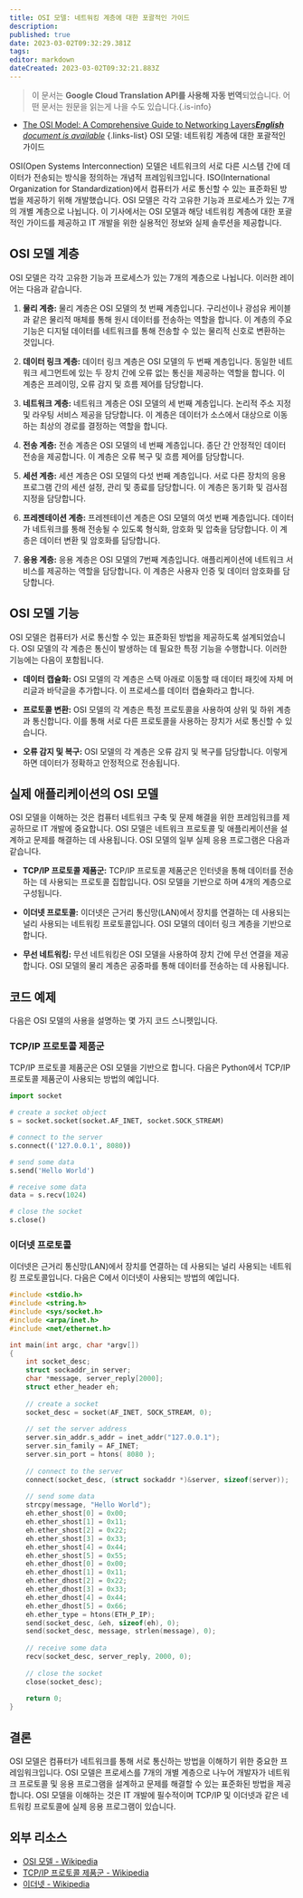 ```yaml
---
title: OSI 모델: 네트워킹 계층에 대한 포괄적인 가이드
description: 
published: true
date: 2023-03-02T09:32:29.381Z
tags: 
editor: markdown
dateCreated: 2023-03-02T09:32:21.883Z
---
```


> 이 문서는 **Google Cloud Translation API를 사용해 자동 번역**되었습니다.
어떤 문서는 원문을 읽는게 나을 수도 있습니다.{.is-info}



- [The OSI Model: A Comprehensive Guide to Networking Layers***English** document is available*](/en/Knowledge-base/Network/the-osi-model-a-comprehensive-guide-to-networking-layers)
{.links-list}
OSI 모델: 네트워킹 계층에 대한 포괄적인 가이드

OSI(Open Systems Interconnection) 모델은 네트워크의 서로 다른 시스템 간에 데이터가 전송되는 방식을 정의하는 개념적 프레임워크입니다. ISO(International Organization for Standardization)에서 컴퓨터가 서로 통신할 수 있는 표준화된 방법을 제공하기 위해 개발했습니다. OSI 모델은 각각 고유한 기능과 프로세스가 있는 7개의 개별 계층으로 나뉩니다. 이 기사에서는 OSI 모델과 해당 네트워킹 계층에 대한 포괄적인 가이드를 제공하고 IT 개발을 위한 실용적인 정보와 실제 솔루션을 제공합니다.

## OSI 모델 계층

OSI 모델은 각각 고유한 기능과 프로세스가 있는 7개의 계층으로 나뉩니다. 이러한 레이어는 다음과 같습니다.

1. **물리 계층:** 물리 계층은 OSI 모델의 첫 번째 계층입니다. 구리선이나 광섬유 케이블과 같은 물리적 매체를 통해 원시 데이터를 전송하는 역할을 합니다. 이 계층의 주요 기능은 디지털 데이터를 네트워크를 통해 전송할 수 있는 물리적 신호로 변환하는 것입니다.

2. **데이터 링크 계층:** 데이터 링크 계층은 OSI 모델의 두 번째 계층입니다. 동일한 네트워크 세그먼트에 있는 두 장치 간에 오류 없는 통신을 제공하는 역할을 합니다. 이 계층은 프레이밍, 오류 감지 및 흐름 제어를 담당합니다.

3. **네트워크 계층:** 네트워크 계층은 OSI 모델의 세 번째 계층입니다. 논리적 주소 지정 및 라우팅 서비스 제공을 담당합니다. 이 계층은 데이터가 소스에서 대상으로 이동하는 최상의 경로를 결정하는 역할을 합니다.

4. **전송 계층:** 전송 계층은 OSI 모델의 네 번째 계층입니다. 종단 간 안정적인 데이터 전송을 제공합니다. 이 계층은 오류 복구 및 흐름 제어를 담당합니다.

5. **세션 계층:** 세션 계층은 OSI 모델의 다섯 번째 계층입니다. 서로 다른 장치의 응용 프로그램 간의 세션 설정, 관리 및 종료를 담당합니다. 이 계층은 동기화 및 검사점 지정을 담당합니다.

6. **프레젠테이션 계층:** 프레젠테이션 계층은 OSI 모델의 여섯 번째 계층입니다. 데이터가 네트워크를 통해 전송될 수 있도록 형식화, 암호화 및 압축을 담당합니다. 이 계층은 데이터 변환 및 암호화를 담당합니다.

7. **응용 계층:** 응용 계층은 OSI 모델의 7번째 계층입니다. 애플리케이션에 네트워크 서비스를 제공하는 역할을 담당합니다. 이 계층은 사용자 인증 및 데이터 암호화를 담당합니다.

## OSI 모델 기능

OSI 모델은 컴퓨터가 서로 통신할 수 있는 표준화된 방법을 제공하도록 설계되었습니다. OSI 모델의 각 계층은 통신이 발생하는 데 필요한 특정 기능을 수행합니다. 이러한 기능에는 다음이 포함됩니다.

- **데이터 캡슐화:** OSI 모델의 각 계층은 스택 아래로 이동할 때 데이터 패킷에 자체 머리글과 바닥글을 추가합니다. 이 프로세스를 데이터 캡슐화라고 합니다.

- **프로토콜 변환:** OSI 모델의 각 계층은 특정 프로토콜을 사용하여 상위 및 하위 계층과 통신합니다. 이를 통해 서로 다른 프로토콜을 사용하는 장치가 서로 통신할 수 있습니다.

- **오류 감지 및 복구:** OSI 모델의 각 계층은 오류 감지 및 복구를 담당합니다. 이렇게 하면 데이터가 정확하고 안정적으로 전송됩니다.

## 실제 애플리케이션의 OSI 모델

OSI 모델을 이해하는 것은 컴퓨터 네트워크 구축 및 문제 해결을 위한 프레임워크를 제공하므로 IT 개발에 중요합니다. OSI 모델은 네트워크 프로토콜 및 애플리케이션을 설계하고 문제를 해결하는 데 사용됩니다. OSI 모델의 일부 실제 응용 프로그램은 다음과 같습니다.

- **TCP/IP 프로토콜 제품군:** TCP/IP 프로토콜 제품군은 인터넷을 통해 데이터를 전송하는 데 사용되는 프로토콜 집합입니다. OSI 모델을 기반으로 하며 4개의 계층으로 구성됩니다.

- **이더넷 프로토콜:** 이더넷은 근거리 통신망(LAN)에서 장치를 연결하는 데 사용되는 널리 사용되는 네트워킹 프로토콜입니다. OSI 모델의 데이터 링크 계층을 기반으로 합니다.

- **무선 네트워킹:** 무선 네트워킹은 OSI 모델을 사용하여 장치 간에 무선 연결을 제공합니다. OSI 모델의 물리 계층은 공중파를 통해 데이터를 전송하는 데 사용됩니다.

## 코드 예제

다음은 OSI 모델의 사용을 설명하는 몇 가지 코드 스니펫입니다.

### TCP/IP 프로토콜 제품군

TCP/IP 프로토콜 제품군은 OSI 모델을 기반으로 합니다. 다음은 Python에서 TCP/IP 프로토콜 제품군이 사용되는 방법의 예입니다.

```python
import socket

# create a socket object
s = socket.socket(socket.AF_INET, socket.SOCK_STREAM)

# connect to the server
s.connect(('127.0.0.1', 8080))

# send some data
s.send('Hello World')

# receive some data
data = s.recv(1024)

# close the socket
s.close()
```

### 이더넷 프로토콜

이더넷은 근거리 통신망(LAN)에서 장치를 연결하는 데 사용되는 널리 사용되는 네트워킹 프로토콜입니다. 다음은 C에서 이더넷이 사용되는 방법의 예입니다.

```c
#include <stdio.h>
#include <string.h>
#include <sys/socket.h>
#include <arpa/inet.h>
#include <net/ethernet.h>

int main(int argc, char *argv[])
{
    int socket_desc;
    struct sockaddr_in server;
    char *message, server_reply[2000];
    struct ether_header eh;
    
    // create a socket
    socket_desc = socket(AF_INET, SOCK_STREAM, 0);
    
    // set the server address
    server.sin_addr.s_addr = inet_addr("127.0.0.1");
    server.sin_family = AF_INET;
    server.sin_port = htons( 8080 );
    
    // connect to the server
    connect(socket_desc, (struct sockaddr *)&server, sizeof(server));
    
    // send some data
    strcpy(message, "Hello World");
    eh.ether_shost[0] = 0x00;
    eh.ether_shost[1] = 0x11;
    eh.ether_shost[2] = 0x22;
    eh.ether_shost[3] = 0x33;
    eh.ether_shost[4] = 0x44;
    eh.ether_shost[5] = 0x55;
    eh.ether_dhost[0] = 0x00;
    eh.ether_dhost[1] = 0x11;
    eh.ether_dhost[2] = 0x22;
    eh.ether_dhost[3] = 0x33;
    eh.ether_dhost[4] = 0x44;
    eh.ether_dhost[5] = 0x66;
    eh.ether_type = htons(ETH_P_IP);
    send(socket_desc, &eh, sizeof(eh), 0);
    send(socket_desc, message, strlen(message), 0);
    
    // receive some data
    recv(socket_desc, server_reply, 2000, 0);
    
    // close the socket
    close(socket_desc);
    
    return 0;
}
```

## 결론

OSI 모델은 컴퓨터가 네트워크를 통해 서로 통신하는 방법을 이해하기 위한 중요한 프레임워크입니다. OSI 모델은 프로세스를 7개의 개별 계층으로 나누어 개발자가 네트워크 프로토콜 및 응용 프로그램을 설계하고 문제를 해결할 수 있는 표준화된 방법을 제공합니다. OSI 모델을 이해하는 것은 IT 개발에 필수적이며 TCP/IP 및 이더넷과 같은 네트워킹 프로토콜에 실제 응용 프로그램이 있습니다.

## 외부 리소스

- [OSI 모델 - Wikipedia](https://en.wikipedia.org/wiki/OSI_model)
- [TCP/IP 프로토콜 제품군 - Wikipedia](https://en.wikipedia.org/wiki/Internet_protocol_suite)
- [이더넷 - Wikipedia](https://en.wikipedia.org/wiki/Ethernet)